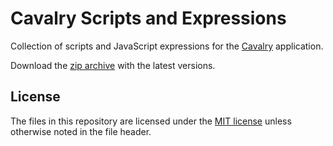 # Cavalry Scripts and Expressions

Collection of scripts and JavaScript expressions for the [Cavalry](https://cavalry.scenegroup.co) application.

Download the [zip archive](https://github.com/yevgenymakarov/cavalry-scripts-and-expressions/archive/refs/heads/main.zip) with the latest versions.

## License

The files in this repository are licensed under the [MIT license](LICENSE) unless otherwise noted in the file header.
